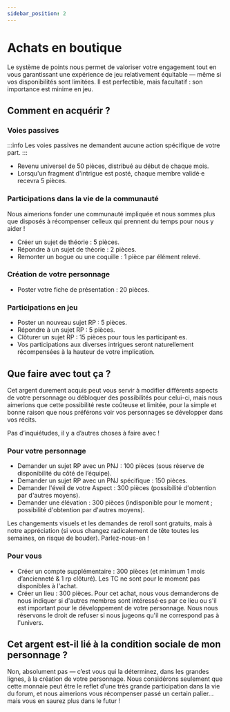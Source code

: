 ```yaml
---
sidebar_position: 2
---
```


# Achats en boutique

Le système de points nous permet de valoriser votre engagement tout en vous garantissant une expérience de jeu relativement équitable — même si vos disponibilités sont limitées. Il est perfectible, mais facultatif : son importance est minime en jeu.

## Comment en acquérir ?

### Voies passives

:::info
Les voies passives ne demandent aucune action spécifique de votre part.
:::

- Revenu universel de 50 pièces, distribué au début de chaque mois.
- Lorsqu'un fragment d'intrigue est posté, chaque membre validé·e recevra 5 pièces.

### Participations dans la vie de la communauté

Nous aimerions fonder une communauté impliquée et nous sommes plus que disposés à récompenser celleux qui prennent du temps pour nous y aider !

- Créer un sujet de théorie : 5 pièces.
- Répondre à un sujet de théorie : 2 pièces.
- Remonter un bogue ou une coquille : 1 pièce par élément relevé.

### Création de votre personnage

- Poster votre fiche de présentation : 20 pièces.

### Participations en jeu

- Poster un nouveau sujet RP : 5 pièces.
- Répondre à un sujet RP : 5 pièces.
- Clôturer un sujet RP : 15 pièces pour tous les participant·es.
- Vos participations aux diverses intrigues seront naturellement récompensées à la hauteur de votre implication.

## Que faire avec tout ça ?

Cet argent durement acquis peut vous servir à modifier différents aspects de votre personnage ou débloquer des possibilités pour celui-ci, mais nous aimerions que cette possibilité reste coûteuse et limitée, pour la simple et bonne raison que nous préférons voir vos personnages se développer dans vos récits.

Pas d’inquiétudes, il y a d’autres choses à faire avec !

### Pour votre personnage

- Demander un sujet RP avec un PNJ : 100 pièces (sous réserve de disponibilité du côté de l’équipe).
- Demander un sujet RP avec un PNJ spécifique : 150 pièces.
- Demander l'éveil de votre Aspect : 300 pièces (possibilité d'obtention par d'autres moyens).
- Demander une élévation : 300 pièces (indisponible pour le moment ; possibilité d'obtention par d'autres moyens).

Les changements visuels et les demandes de reroll sont gratuits, mais à notre appréciation (si vous changez radicalement de tête toutes les semaines, on risque de bouder). Parlez-nous-en !

### Pour vous

- Créer un compte supplémentaire : 300 pièces (et minimum 1 mois d’ancienneté & 1 rp clôturé). Les TC ne sont pour le moment pas disponibles à l'achat.
- Créer un lieu : 300 pièces. Pour cet achat, nous vous demanderons de nous indiquer si d'autres membres sont intéressé·es par ce lieu ou s'il est important pour le développement de votre personnage. Nous nous réservons le droit de refuser si nous jugeons qu'il ne correspond pas à l'univers.

## Cet argent est-il lié à la condition sociale de mon personnage ?

Non, absolument pas — c’est vous qui la déterminez, dans les grandes lignes, à la création de votre personnage. Nous considérons seulement que cette monnaie peut être le reflet d’une très grande participation dans la vie du forum, et nous aimerions vous récompenser passé un certain palier… mais vous en saurez plus dans le futur !

